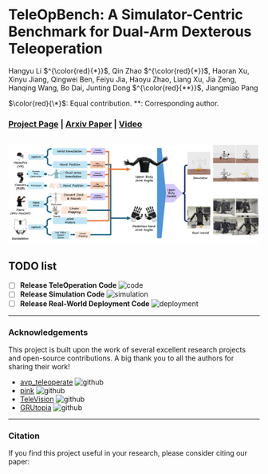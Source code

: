 # TeleOpBench: A Simulator-Centric Benchmark for Dual-Arm Dexterous Teleoperation

Hangyu Li $^{\color{red}{*}}$, Qin Zhao $^{\color{red}{*}}$, Haoran Xu, Xinyu Jiang, Qingwei Ben, Feiyu Jia, Haoyu Zhao, Liang Xu, Jia Zeng, Hanqing Wang, Bo Dai, Junting Dong $^{\color{red}{**}}$, Jiangmiao Pang

$\color{red}{\*}$: Equal contribution.
\**: Corresponding author.

### [Project Page](https://gorgeous2002.github.io/TeleOpBench/) | [Arxiv Paper](https://arxiv.org/abs/2505.12748) | [Video](https://youtu.be/PbimvvNCIdc)

![TeleOpBench Cover](source/pipeline.jpg) 
---

## TODO list

- [ ] **Release TeleOperation Code** ![code](https://img.shields.io/badge/Code-Release-blue)
- [ ] **Release Simulation Code** ![simulation](https://img.shields.io/badge/Simulation-Release-green)
- [ ] **Release Real-World Deployment Code** ![deployment](https://img.shields.io/badge/Deployment-Release-red)

---

### Acknowledgements

This project is built upon the work of several excellent research projects and open-source contributions. A big thank you to all the authors for sharing their work!

- [avp_teleoperate](https://github.com/unitreerobotics/avp_teleoperate) ![github](https://img.shields.io/badge/GitHub-Repo-black)
- [pink](https://github.com/stephane-caron/pink.git) ![github](https://img.shields.io/badge/GitHub-Repo-black)
- [TeleVision](https://github.com/OpenTeleVision/TeleVision) ![github](https://img.shields.io/badge/GitHub-Repo-black)
- [GRUtopia](https://github.com/OpenRobotLab/GRUtopia) ![github](https://img.shields.io/badge/GitHub-Repo-black)

---

### Citation

If you find this project useful in your research, please consider citing our paper:

<!-- ```bibtex
@inproceedings{li2025teleopbench,
  title={TeleOpBench: A Simulator-Centric Benchmark for Dual-Arm Dexterous Teleoperation},
  author={Hangyu Li, Qin Zhao, Haoran Xu, Xinyu Jiang, Qingwei Ben, Feiyu Jia, Haoyu Zhao, Liang Xu, Jia Zeng, Hanqing Wang, Bo Dai, Junting Dong, Jiangmiao Pang},
  year={2025},
  booktitle={Conference on Robotics and Automation (ICRA)},
  url={https://arxiv.org/abs/2505.12748}
} -->
